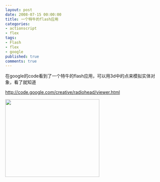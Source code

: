 ```yaml
---
layout: post
date: 2008-07-15 00:00:00
title: 一个特牛的flash应用
categories:
- actionscript
- flex
tags:
- Flash
- flex
- google
published: true
comments: true
---
```

<p>在google的code看到了一个特牛的flash应用，可以用3d中的点来模拟实体对象，看了就知道</p>

<p><a href="http://code.google.com/creative/radiohead/viewer.html" target="_blank">http://code.google.com/creative/radiohead/viewer.html</a></p>

<p><img class="alignnone size-medium wp-image-176" title="kyjfpjz5ocfftu55o" src="{{site.url}}/media/2008/07/kyjfpjz5ocfftu55o-300x248.jpg" alt="" width="300" height="248" /></p>
